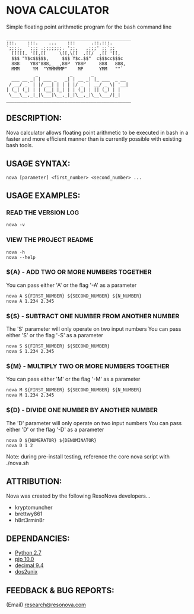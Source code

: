 # NOVA CALCULATOR
Simple floating point arithmetic program for the bash command line

```
_______________________________________________
:::.    :::.    ...    :::      .::.:::.     
`;;;;,  `;;; .;;;;;;;. ';;,   ,;;;' ;;`;;    
  [[[[[. '[[,[[     \[[,\[[  .[[/  ,[[ '[[,  
  $$$ "Y$c$$$$$,     $$$ Y$c.$$"  c$$$cc$$$c 
  888    Y88"888,_ _,88P  Y88P     888   888,
  MMM     YM  "YMMMMMP"    MP      YMM   ""` 
           _            _       _             
  ___ __ _| | ___ _   _| | __ _| |_ ___  _ __ 
 / __/ _` | |/ __| | | | |/ _` | __/ _ \| '__|
| (_| (_| | | (__| |_| | | (_| | || (_) | |   
 \___\__,_|_|\___|\__,_|_|\__,_|\__\___/|_|   
_______________________________________________
```

## DESCRIPTION:

Nova calculator allows floating point arithmetic to be executed in bash in a faster
and more efficient manner than is currently possible with existing bash tools.


## USAGE SYNTAX:

```nova [parameter] <first_number> <second_number> ...```

## USAGE EXAMPLES:

  ### READ THE VERSION LOG
  
  ```nova -v```

  ### VIEW THE PROJECT README
  
  ```nova -h```
  <br>
  ```nova --help```

  ### ${A} - ADD TWO OR MORE NUMBERS TOGETHER
  
  You can pass either 'A' or the flag '-A' as a parameter
  
  ```nova A ${FIRST_NUMBER} ${SECOND_NUMBER} ${N_NUMBER}```
  <br>
  ```nova A 1.234 2.345```

  ### ${S} - SUBTRACT ONE NUMBER FROM ANOTHER NUMBER
  
  The 'S' parameter will only operate on two input numbers
  You can pass either 'S' or the flag '-S' as a parameter
  
  ```nova S ${FIRST_NUMBER} ${SECOND_NUMBER}```
  <br>
  ```nova S 1.234 2.345```

  ### ${M} - MULTIPLY TWO OR MORE NUMBERS TOGETHER
  
  You can pass either 'M' or the flag '-M' as a parameter
  
  ```nova M ${FIRST_NUMBER} ${SECOND_NUMBER} ${N_NUMBER}```
  <br>
  ```nova M 1.234 2.345```

  ### ${D} - DIVIDE ONE NUMBER BY ANOTHER NUMBER
  
  The 'D' parameter will only operate on two input numbers
  You can pass either 'D' or the flag '-D' as a parameter
  
  ```nova D ${NUMERATOR} ${DENOMINATOR}```
  <br>
  ```nova D 1 2```

Note: during pre-install testing, reference the core nova script with ./nova.sh


## ATTRIBUTION:

Nova was created by the following ResoNova developers...

  - kryptomuncher
  - brettwy861
  - h8rt3rmin8r


## DEPENDANCIES:

  - [Python 2.7](https://www.python.org/download/releases/2.7/)
  - [pip 10.0](https://pypi.org/project/pip/)
  - [decimal 9.4](https://docs.python.org/2/library/decimal.html)
  - [dos2unix](https://linux.die.net/man/1/dos2unix)


## FEEDBACK & BUG REPORTS:

(Email) research@resonova.com

